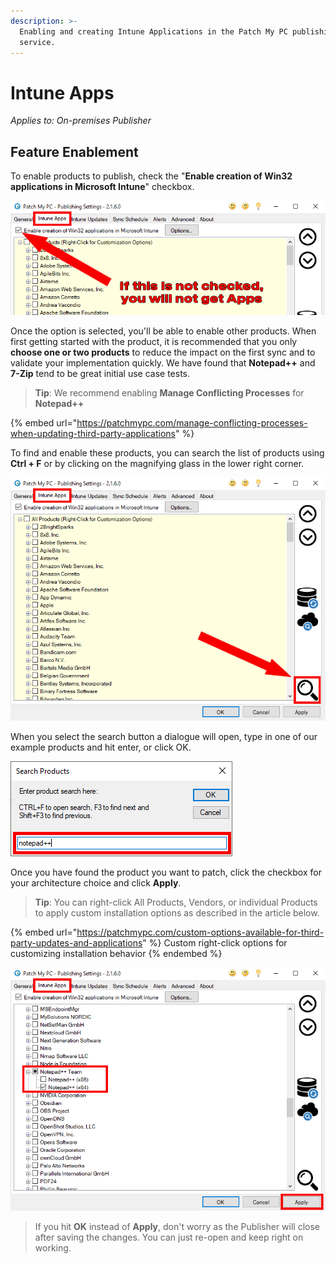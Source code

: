 ```yaml
---
description: >-
  Enabling and creating Intune Applications in the Patch My PC publishing
  service.
---
```


# Intune Apps

_Applies to: On-premises Publisher_

## Feature Enablement&#x20;

To enable products to publish, check the "<strong>Enable creation of Win32 applications in Microsoft Intune</strong>" checkbox.

![Intune App Enablement](/_images/FeatureEnablement_IntuneApps.png)

Once the option is selected, you'll be able to enable other products. When first getting started with the product, it is recommended that you only <strong>choose one or two products</strong> to reduce the impact on the first sync and to validate your implementation quickly. We have found that <strong>Notepad++</strong> and <strong>7-Zip</strong> tend to be great initial use case tests.

<blockquote class="wp-block-quote">
<p><strong>Tip</strong>: We recommend enabling <strong>Manage Conflicting Processes</strong> for <strong>Notepad++</strong></p>
</blockquote>

{% embed url="https://patchmypc.com/manage-conflicting-processes-when-updating-third-party-applications" %}

To find and enable these products, you can search the list of products using <strong>Ctrl + F</strong> or by clicking on the magnifying glass in the lower right corner.&#x20;

![Select the search option](/_images/Search_IntuneApps.png)

When you select the search button a dialogue will open, type in one of our example products and hit enter, or click OK.

![Search for product](/_images/SearchTerms.png)

Once you have found the product you want to patch, click the checkbox for your architecture choice and click <strong>Apply</strong>.

<blockquote class="wp-block-quote">
<p><strong>Tip</strong>: You can right-click All Products, Vendors, or individual Products to apply custom installation options as described in the article below.</p>
</blockquote>

{% embed url="https://patchmypc.com/custom-options-available-for-third-party-updates-and-applications" %}
Custom right-click options for customizing installation behavior
{% endembed %}

![Select and Enable a product](/_images/SelectAppAndApply_IntuneApps.png)

<blockquote class="wp-block-quote">
<p>If you hit <strong>OK</strong>  instead of <strong>Apply</strong>, don't worry as the Publisher will close after saving the changes. You can just re-open and keep right on working.</p>
</blockquote>